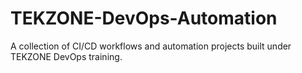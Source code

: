 # TEKZONE-DevOps-Automation
A collection of CI/CD workflows and automation projects built under TEKZONE DevOps training.
